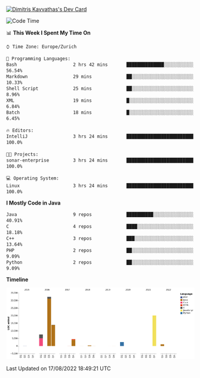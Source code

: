<a href="https://app.daily.dev/JimR21"><img src="https://api.daily.dev/devcards/1a6ea627b9cf4de4a4f1b5f5cac8c85e.png?r=t8i" width="400" alt="Dimitris Kavvathas's Dev Card"/></a>

<!--START_SECTION:waka-->
![Code Time](http://img.shields.io/badge/Code%20Time-1%2C743%20hrs%206%20mins-blue)

📊 **This Week I Spent My Time On** 

```text
⌚︎ Time Zone: Europe/Zurich

💬 Programming Languages: 
Bash                     2 hrs 42 mins       ██████████████░░░░░░░░░░░   56.54% 
Markdown                 29 mins             ██░░░░░░░░░░░░░░░░░░░░░░░   10.33% 
Shell Script             25 mins             ██░░░░░░░░░░░░░░░░░░░░░░░   8.96% 
XML                      19 mins             █░░░░░░░░░░░░░░░░░░░░░░░░   6.84% 
Batch                    18 mins             █░░░░░░░░░░░░░░░░░░░░░░░░   6.45%

🔥 Editors: 
IntelliJ                 3 hrs 24 mins       █████████████████████████   100.0%

🐱‍💻 Projects: 
sonar-enterprise         3 hrs 24 mins       █████████████████████████   100.0%

💻 Operating System: 
Linux                    3 hrs 24 mins       █████████████████████████   100.0%

```

**I Mostly Code in Java** 

```text
Java                     9 repos             ██████████░░░░░░░░░░░░░░░   40.91% 
C                        4 repos             ████░░░░░░░░░░░░░░░░░░░░░   18.18% 
C++                      3 repos             ███░░░░░░░░░░░░░░░░░░░░░░   13.64% 
PHP                      2 repos             ██░░░░░░░░░░░░░░░░░░░░░░░   9.09% 
Python                   2 repos             ██░░░░░░░░░░░░░░░░░░░░░░░   9.09%

```


**Timeline**

![Chart not found](https://raw.githubusercontent.com/JimR21/JimR21/master/charts/bar_graph.png) 


 Last Updated on 17/08/2022 18:49:21 UTC
<!--END_SECTION:waka-->

<!--
**JimR21/JimR21** is a ✨ _special_ ✨ repository because its `README.md` (this file) appears on your GitHub profile.

Here are some ideas to get you started:

- 🔭 I’m currently working on ...
- 🌱 I’m currently learning ...
- 👯 I’m looking to collaborate on ...
- 🤔 I’m looking for help with ...
- 💬 Ask me about ...
- 📫 How to reach me: ...
- 😄 Pronouns: ...
- ⚡ Fun fact: ...
-->
